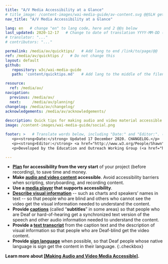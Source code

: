 ```yaml
---
title: "A/V Media Accessibility at a Glance"
# title_image: /content-images/wai-media-guide/av-content.svg @@SLH get/make new image
nav_title: "A/V Media Accessibility at a Glance"

lang: en   # change "en" to lang code, here and 2 @@s below
last_updated: 2020-12-17   # Change to date of translation YYYY-MM-DD (month in middle)
# translator: "..."
# contributors: "..."

permalink: /media/av/quicktips/   # Add lang to end /link/to/page/@@
ref: /media/av/quicktips /   # Do not change this
layout: default
github:
   repository: w3c/wai-media-guide
   path: 'content/quicktips.md'   # Add lang to the middle of the filename, e.g., index.@@.md

resource:
  ref: /media/av/
navigation:
  previous: /media/av/
  next:     /media/av/planning/
changelog: /media/av/changelog/
acknowledgements: /media/av/acknowledgements/
  
description: Quick tips for making audio and video material accessible to people with disabilities.
image: /content-images/wai-media-guide/social.png

footer: >   # Translate words below, including "Date:" and "Editor:". (Do not update the date.)
   <p><strong>Date:</strong> Updated 17 December 2020. CHANGELOG.</p>
   <p><strong>Editor:</strong> <a href="http://www.w3.org/People/Shawn">Shawn Lawton Henry</a>. ACKNOWLEDGEMENTS lists contributors and credits.</p>
   <p>Developed by the Education and Outreach Working Group (<a href="http://www.w3.org/WAI/EO/">EOWG</a>). Originally drafted as part of the <a href="https://www.w3.org/WAI/WCAGTA/">WCAG TA Project</a> funded by the <abbr title="United States">U.S.</abbr> Access Board. Revised as part of the <a href="https://www.w3.org/WAI/expand-access/">WAI Expanding Access project</a> funded by the Ford Foundation.</p>

---
```


* **[Plan](/media/av/planning/) for accessibility from the very start** of your project (before recording), to save time and money.
* **Make [audio and video content](/media/av/av-content/) accessible**. Avoid accessibility barriers when scripting, storyboarding, and recording content.
* **Use a [media player](/media/av/player/) that supports accessibility**.
* **[Describe visual information](/media/av/player/)** -- such as charts and speakers’ names in text -- so that people who are blind and others who cannot see the video get the visual information needed to understand the content.
* **Provide [captions](/media/av/captions/)** (called “**subtitles**” in some areas) so that people who are Deaf or hard-of-hearing get a synchronized text version of the speech and other audio information needed to understand the content.
* **Provide a [text transcript](/media/av/transcripts/)** from the caption text and the description of visual information so that people who are Deaf-blind get the video content.
* **Provide [sign language](/media/av/sign-languages/)** when possible, so that Deaf people whose native language is sign get the content in their language.
{:.checkbox}

**Learn more about [[Making Audio and Video Media Accessible]](/media/av/).**
